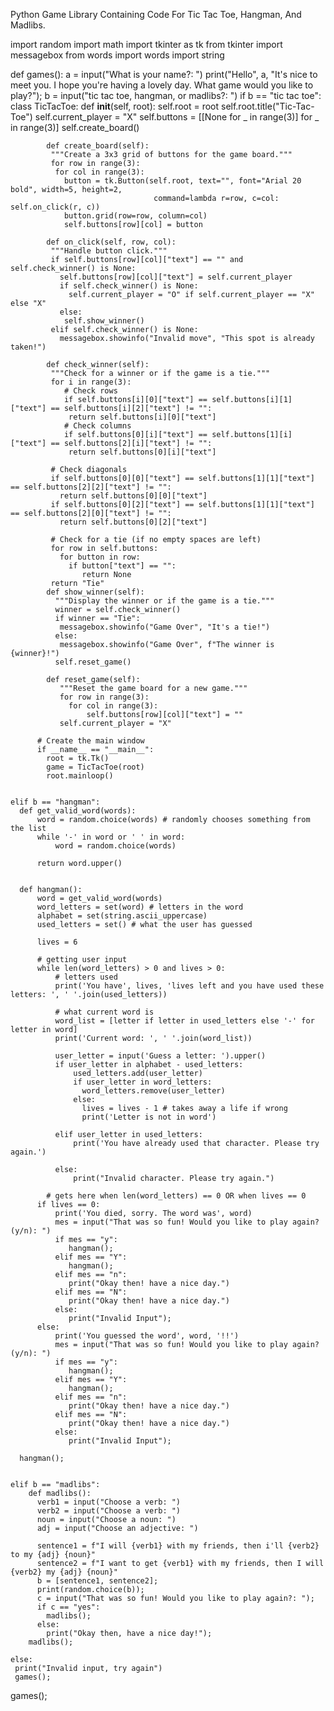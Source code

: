Python Game Library Containing Code For Tic Tac Toe, Hangman, And Madlibs.

import random
import math 
import tkinter as tk 
from tkinter import messagebox 
from words import words
import string

def games():
    a = input("What is your name?: ")
    print("Hello", a, "It's nice to meet you. I hope you're having a lovely day. What game would you like to play?");
    b = input("tic tac toe, hangman, or madlibs?: ")
    if b == "tic tac toe":
          class TicTacToe: 
            def __init__(self, root):
                 self.root = root 
                 self.root.title("Tic-Tac-Toe") 
                 self.current_player = "X" 
                 self.buttons = [[None for _ in range(3)] for _ in range(3)] 
                 self.create_board() 
    
            def create_board(self): 
             """Create a 3x3 grid of buttons for the game board.""" 
             for row in range(3): 
              for col in range(3): 
                button = tk.Button(self.root, text="", font="Arial 20 bold", width=5, height=2,
                                    command=lambda r=row, c=col: self.on_click(r, c)) 
                button.grid(row=row, column=col) 
                self.buttons[row][col] = button 
                
            def on_click(self, row, col): 
             """Handle button click."""
             if self.buttons[row][col]["text"] == "" and self.check_winner() is None:
               self.buttons[row][col]["text"] = self.current_player 
               if self.check_winner() is None: 
                 self.current_player = "O" if self.current_player == "X" else "X" 
               else: 
                self.show_winner() 
             elif self.check_winner() is None: 
               messagebox.showinfo("Invalid move", "This spot is already taken!") 
            
            def check_winner(self): 
             """Check for a winner or if the game is a tie.""" 
             for i in range(3): 
                # Check rows 
                if self.buttons[i][0]["text"] == self.buttons[i][1]["text"] == self.buttons[i][2]["text"] != "": 
                 return self.buttons[i][0]["text"] 
                # Check columns 
                if self.buttons[0][i]["text"] == self.buttons[1][i]["text"] == self.buttons[2][i]["text"] != "": 
                 return self.buttons[0][i]["text"] 
            
             # Check diagonals 
             if self.buttons[0][0]["text"] == self.buttons[1][1]["text"] == self.buttons[2][2]["text"] != "": 
               return self.buttons[0][0]["text"] 
             if self.buttons[0][2]["text"] == self.buttons[1][1]["text"] == self.buttons[2][0]["text"] != "": 
               return self.buttons[0][2]["text"] 
        
             # Check for a tie (if no empty spaces are left) 
             for row in self.buttons: 
               for button in row: 
                 if button["text"] == "": 
                    return None 
             return "Tie" 
            def show_winner(self): 
              """Display the winner or if the game is a tie.""" 
              winner = self.check_winner() 
              if winner == "Tie": 
               messagebox.showinfo("Game Over", "It's a tie!") 
              else: 
               messagebox.showinfo("Game Over", f"The winner is {winner}!") 
              self.reset_game() 
        
            def reset_game(self): 
               """Reset the game board for a new game.""" 
               for row in range(3): 
                 for col in range(3): 
                     self.buttons[row][col]["text"] = "" 
               self.current_player = "X" 
        
          # Create the main window 
          if __name__ == "__main__": 
            root = tk.Tk() 
            game = TicTacToe(root) 
            root.mainloop()


    elif b == "hangman":
      def get_valid_word(words):
          word = random.choice(words) # randomly chooses something from the list
          while '-' in word or ' ' in word:
              word = random.choice(words)

          return word.upper()


      def hangman():
          word = get_valid_word(words)
          word_letters = set(word) # letters in the word
          alphabet = set(string.ascii_uppercase)
          used_letters = set() # what the user has guessed

          lives = 6

          # getting user input
          while len(word_letters) > 0 and lives > 0:
              # letters used
              print('You have', lives, 'lives left and you have used these letters: ', ' '.join(used_letters))
        
              # what current word is
              word_list = [letter if letter in used_letters else '-' for letter in word]
              print('Current word: ', ' '.join(word_list))

              user_letter = input('Guess a letter: ').upper()
              if user_letter in alphabet - used_letters:
                  used_letters.add(user_letter)
                  if user_letter in word_letters:
                    word_letters.remove(user_letter)
                  else:
                    lives = lives - 1 # takes away a life if wrong
                    print('Letter is not in word')

              elif user_letter in used_letters:
                  print('You have already used that character. Please try again.')

              else:
                  print("Invalid character. Please try again.")

            # gets here when len(word_letters) == 0 OR when lives == 0
          if lives == 0:
              print('You died, sorry. The word was', word)
              mes = input("That was so fun! Would you like to play again? (y/n): ")
              if mes == "y":
                 hangman();
              elif mes == "Y":
                 hangman();
              elif mes == "n":
                 print("Okay then! have a nice day.")
              elif mes == "N":
                 print("Okay then! have a nice day.")
              else:
                 print("Invalid Input");
          else:
              print('You guessed the word', word, '!!')
              mes = input("That was so fun! Would you like to play again? (y/n): ")
              if mes == "y":
                 hangman();
              elif mes == "Y":
                 hangman();
              elif mes == "n":
                 print("Okay then! have a nice day.")
              elif mes == "N":
                 print("Okay then! have a nice day.")
              else:
                 print("Invalid Input");

      hangman();
    
    
    elif b == "madlibs":
        def madlibs():
          verb1 = input("Choose a verb: ")
          verb2 = input("Choose a verb: ")
          noun = input("Choose a noun: ")
          adj = input("Choose an adjective: ")

          sentence1 = f"I will {verb1} with my friends, then i'll {verb2} to my {adj} {noun}"
          sentence2 = f"I want to get {verb1} with my friends, then I will {verb2} my {adj} {noun}"
          b = [sentence1, sentence2];
          print(random.choice(b));
          c = input("That was so fun! Would you like to play again?: ");
          if c == "yes":
            madlibs();
          else:
            print("Okay then, have a nice day!");
        madlibs();

    else:
     print("Invalid input, try again")
     games();

games();
